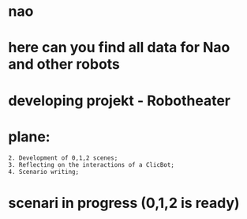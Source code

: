 # nao
# here can you find all data for Nao and other robots
# 
# developing projekt - Robotheater
#
# plane:
    2. Development of 0,1,2 scenes;
    3. Reflecting on the interactions of a ClicBot;
    4. Scenario writing;
#
# scenari in progress (0,1,2 is ready)
